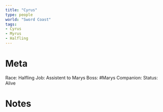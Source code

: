 ```yaml
---
title: "Cyrus"
type: people
world: "Sword Coast"
tags: 
- Cyrus
- Myrus
- Halfling
---
```

# Meta
Race: Halfling
Job: Assistent to Marys
Boss: #Marys 
Companion:
Status: Alive

# Notes

